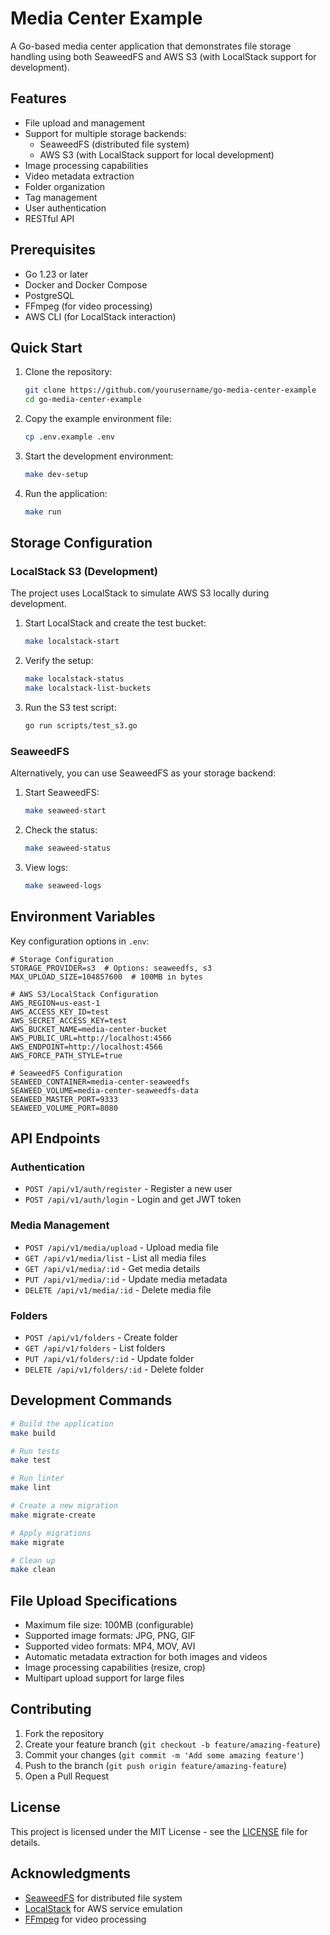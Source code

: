 # Media Center Example

A Go-based media center application that demonstrates file storage handling using both SeaweedFS and AWS S3 (with LocalStack support for development).

## Features

- File upload and management
- Support for multiple storage backends:
  - SeaweedFS (distributed file system)
  - AWS S3 (with LocalStack support for local development)
- Image processing capabilities
- Video metadata extraction
- Folder organization
- Tag management
- User authentication
- RESTful API

## Prerequisites

- Go 1.23 or later
- Docker and Docker Compose
- PostgreSQL
- FFmpeg (for video processing)
- AWS CLI (for LocalStack interaction)

## Quick Start

1. Clone the repository:
   ```bash
   git clone https://github.com/yourusername/go-media-center-example
   cd go-media-center-example
   ```

2. Copy the example environment file:
   ```bash
   cp .env.example .env
   ```

3. Start the development environment:
   ```bash
   make dev-setup
   ```

4. Run the application:
   ```bash
   make run
   ```

## Storage Configuration

### LocalStack S3 (Development)

The project uses LocalStack to simulate AWS S3 locally during development.

1. Start LocalStack and create the test bucket:
   ```bash
   make localstack-start
   ```

2. Verify the setup:
   ```bash
   make localstack-status
   make localstack-list-buckets
   ```

3. Run the S3 test script:
   ```bash
   go run scripts/test_s3.go
   ```

### SeaweedFS

Alternatively, you can use SeaweedFS as your storage backend:

1. Start SeaweedFS:
   ```bash
   make seaweed-start
   ```

2. Check the status:
   ```bash
   make seaweed-status
   ```

3. View logs:
   ```bash
   make seaweed-logs
   ```

## Environment Variables

Key configuration options in `.env`:

```env
# Storage Configuration
STORAGE_PROVIDER=s3  # Options: seaweedfs, s3
MAX_UPLOAD_SIZE=104857600  # 100MB in bytes

# AWS S3/LocalStack Configuration
AWS_REGION=us-east-1
AWS_ACCESS_KEY_ID=test
AWS_SECRET_ACCESS_KEY=test
AWS_BUCKET_NAME=media-center-bucket
AWS_PUBLIC_URL=http://localhost:4566
AWS_ENDPOINT=http://localhost:4566
AWS_FORCE_PATH_STYLE=true

# SeaweedFS Configuration
SEAWEED_CONTAINER=media-center-seaweedfs
SEAWEED_VOLUME=media-center-seaweedfs-data
SEAWEED_MASTER_PORT=9333
SEAWEED_VOLUME_PORT=8080
```

## API Endpoints

### Authentication
- `POST /api/v1/auth/register` - Register a new user
- `POST /api/v1/auth/login` - Login and get JWT token

### Media Management
- `POST /api/v1/media/upload` - Upload media file
- `GET /api/v1/media/list` - List all media files
- `GET /api/v1/media/:id` - Get media details
- `PUT /api/v1/media/:id` - Update media metadata
- `DELETE /api/v1/media/:id` - Delete media file

### Folders
- `POST /api/v1/folders` - Create folder
- `GET /api/v1/folders` - List folders
- `PUT /api/v1/folders/:id` - Update folder
- `DELETE /api/v1/folders/:id` - Delete folder

## Development Commands

```bash
# Build the application
make build

# Run tests
make test

# Run linter
make lint

# Create a new migration
make migrate-create

# Apply migrations
make migrate

# Clean up
make clean
```

## File Upload Specifications

- Maximum file size: 100MB (configurable)
- Supported image formats: JPG, PNG, GIF
- Supported video formats: MP4, MOV, AVI
- Automatic metadata extraction for both images and videos
- Image processing capabilities (resize, crop)
- Multipart upload support for large files

## Contributing

1. Fork the repository
2. Create your feature branch (`git checkout -b feature/amazing-feature`)
3. Commit your changes (`git commit -m 'Add some amazing feature'`)
4. Push to the branch (`git push origin feature/amazing-feature`)
5. Open a Pull Request

## License

This project is licensed under the MIT License - see the [LICENSE](LICENSE) file for details.

## Acknowledgments

- [SeaweedFS](https://github.com/chrislusf/seaweedfs) for distributed file system
- [LocalStack](https://localstack.cloud/) for AWS service emulation
- [FFmpeg](https://ffmpeg.org/) for video processing
